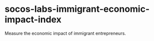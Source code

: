 # socos-labs-immigrant-economic-impact-index
Measure the economic impact of immigrant entrepreneurs.
